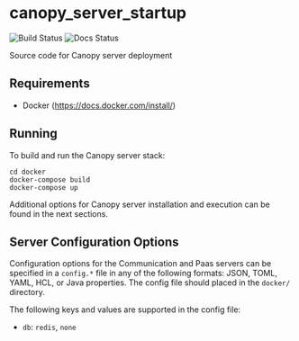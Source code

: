# canopy_server_startup
![Build Status](https://travis-ci.org/canopy-ros/canopy_server_startup.svg?branch=master) ![Docs Status](http://readthedocs.org/projects/canopy-docs/badge/?version=latest)

Source code for Canopy server deployment 

## Requirements
- Docker (https://docs.docker.com/install/)

## Running
To build and run the Canopy server stack:
```
cd docker
docker-compose build
docker-compose up
```

Additional options for Canopy server installation and execution can be found in the next sections.

## Server Configuration Options
Configuration options for the Communication and Paas servers can be specified in a `config.*` file in any of the following formats: JSON, TOML, YAML, HCL, or Java properties. The config file should placed in the `docker/` directory.

The following keys and values are supported in the config file:
- `db`: `redis`, `none`

